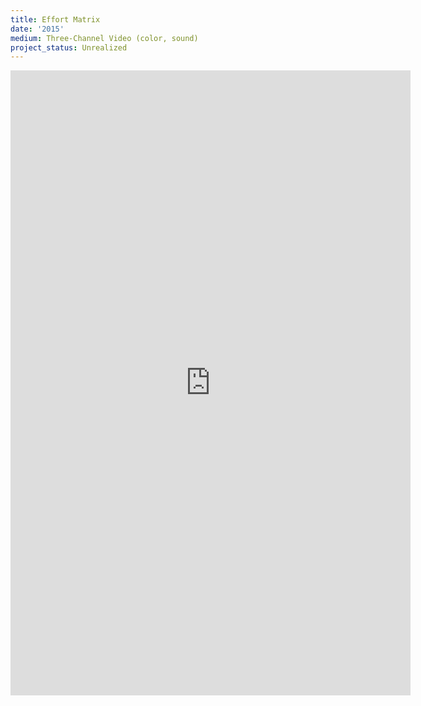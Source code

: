 ```yaml
---
title: Effort Matrix
date: '2015'
medium: Three-Channel Video (color, sound)
project_status: Unrealized
---
```


<iframe src="https://player.vimeo.com/video/196229133?color=ffffff&title=0&byline=0&portrait=0" width="640" height="1000" frameborder="0" webkitallowfullscreen mozallowfullscreen allowfullscreen></iframe>
